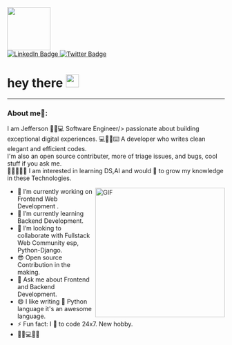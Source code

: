 <div id="header" align="left">
  <img src="https://media.giphy.com/media/M9gbBd9nbDrOTu1Mqx/giphy.gif" width="100"/>
  <div id="badges">
    <a href="your-linkedin-URL">
      <img src="https://img.shields.io/badge/LinkedIn-blue?style=for-the-badge&logo=linkedin&logoColor=white" alt="LinkedIn Badge"/>
    </a>
    <a href="your-twitter-URL">
      <img src="https://img.shields.io/badge/Twitter-blue?style=for-the-badge&logo=twitter&logoColor=white" alt="Twitter Badge"/>
    </a>
  </div>
  <img src="https://komarev.com/ghpvc/?username=your-github-username&style=flat-square&color=blue" alt=""/>
  <h1>
    hey there
    <img src="https://media.giphy.com/media/hvRJCLFzcasrR4ia7z/giphy.gif" width="30px"/>
  </h1>
</div>

---

### About me🧑:
I am Jefferson ​🏄🏻​💻​ Software Engineer/> passionate about building exceptional digital
experiences. ​💻​👨‍💻​⌨️️​ A developer who writes clean elegant and efficient codes.<br/>
I'm also an open source contributer, more of triage issues, and bugs,
cool stuff if you ask me.<br/>
​👨‍💻​💬​👩‍💻​
I am interested in learning DS,AI and would 💖 to grow my knowledge in these Technologies.

<img align="right" alt="GIF" src="https://img.freepik.com/free-psd/character-with-metaverse-icons-3d-illustration_1419-2499.jpg?w=740&t=st=1648330530~exp=1648331130~hmac=fff48d9ab9cfcb8d0dd289e59c6c72ebfb9577c044f823e18f6852a83b0ce375" width="300"/>


- 🔭 I’m currently working on Frontend Web Development .
- 🌱 I’m currently learning Backend Development.
- 👯 I’m looking to collaborate with Fullstack Web Community esp, Python-Django.
- 😎 Open source Contribution in the making.
- 💬 Ask me about Frontend and Backend Development.
- 😄 I like writing :snake: Python language it's an awesome language.
- ⚡ Fun fact: I 💖 to code 24x7. New hobby.
- ​🌳​🍃​💻​👩‍💻​

